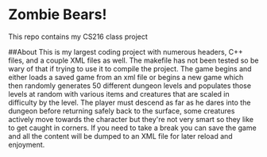 # Zombie Bears!
This repo contains my CS216 class project

##About
This is my largest coding project with numerous headers, C++ files, and a couple XML files as well. The makefile has not been tested so be wary of that if trying to use it to compile the project. The game begins and either loads a saved game from an xml file or begins a new game which then randomly generates 50 different dungeon levels and populates those levels at random with various items and creatures that are scaled in difficulty by the level. The player must descend as far as he dares into the dungeon before returning safely back to the surface, some creatures actively move towards the character but they're not very smart so they like to get caught in corners. If you need to take a break you can save the game and all the content will be dumped to an XML file for later reload and enjoyment.